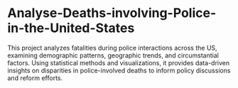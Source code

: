 # Analyse-Deaths-involving-Police-in-the-United-States
This project analyzes fatalities during police interactions across the US, examining demographic patterns, geographic trends, and circumstantial factors. Using statistical methods and visualizations, it provides data-driven insights on disparities in police-involved deaths to inform policy discussions and reform efforts.
